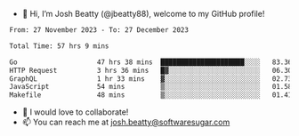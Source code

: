 - 👋 Hi, I’m Josh Beatty (@jbeatty88), welcome to my GitHub profile!

<!--START_SECTION:waka-->

```txt
From: 27 November 2023 - To: 27 December 2023

Total Time: 57 hrs 9 mins

Go                    47 hrs 38 mins  █████████████████████░░░░   83.36 %
HTTP Request          3 hrs 36 mins   █▓░░░░░░░░░░░░░░░░░░░░░░░   06.30 %
GraphQL               1 hr 33 mins    ▓░░░░░░░░░░░░░░░░░░░░░░░░   02.73 %
JavaScript            54 mins         ▒░░░░░░░░░░░░░░░░░░░░░░░░   01.58 %
Makefile              48 mins         ▒░░░░░░░░░░░░░░░░░░░░░░░░   01.41 %
```

<!--END_SECTION:waka-->

- 💞️ I would love to collaborate!
- 📫 You can reach me at josh.beatty@softwaresugar.com

<!---
jbeatty88/jbeatty88 is a ✨ special ✨ repository because its `README.md` (this file) appears on your GitHub profile.
You can click the Preview link to take a look at your changes.
--->
